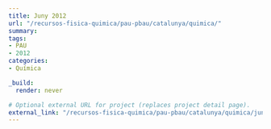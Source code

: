 ```yaml
---
title: Juny 2012
url: "/recursos-fisica-quimica/pau-pbau/catalunya/quimica/"
summary:
tags:
- PAU
- 2012
categories:
- Química

_build:
  render: never

# Optional external URL for project (replaces project detail page).
external_link: "/recursos-fisica-quimica/pau-pbau/catalunya/quimica/juny-2012.pdf"
---
```

